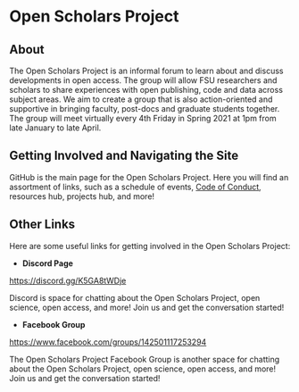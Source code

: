 # Open Scholars Project

## About

The Open Scholars Project is an informal forum to learn about and discuss developments in open access. The group will allow FSU researchers and scholars to share experiences with open publishing, code and data across subject areas. We aim to create a group that is also action-oriented and supportive in bringing faculty, post-docs and graduate students together. The group will meet virtually every 4th Friday in Spring 2021 at 1pm from late January to late April. 

## Getting Involved and Navigating the Site

GitHub is the main page for the Open Scholars Project. Here you will find an assortment of links, such as a schedule of events, [Code of Conduct](https://github.com/openscholars/openscholars.github.io/blob/main/code_of_conduct.md), resources hub, projects hub, and more!

## Other Links

Here are some useful links for getting involved in the Open Scholars Project:

* **Discord Page**

https://discord.gg/K5GA8tWDje

Discord is space for chatting about the Open Scholars Project, open science, open access, and more! Join us and get the conversation started!

* **Facebook Group**

https://www.facebook.com/groups/142501117253294  

The Open Scholars Project Facebook Group is another space for chatting about the Open Scholars Project, open science, open access, and more! Join us and get the conversation started!
